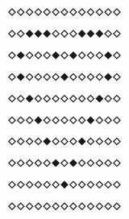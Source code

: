 ### ◇◇◇◇◇◇◇◇◇◇◇◇◇
### ◇◇◆◆◆◇◇◇◆◆◆◇◇
### ◇◆◇◇◇◆◇◆◇◇◇◆◇
### ◇◆◇◇◇◇◆◇◇◇◇◆◇
### ◇◇◆◇◇◇◇◇◇◇◆◇◇
### ◇◇◇◆◇◇◇◇◇◆◇◇◇
### ◇◇◇◇◆◇◇◇◆◇◇◇◇
### ◇◇◇◇◇◆◇◆◇◇◇◇◇
### ◇◇◇◇◇◇◆◇◇◇◇◇◇
### ◇◇◇◇◇◇◇◇◇◇◇◇◇
<!--
**svran/svran** is a ✨ _special_ ✨ repository because its `README.md` (this file) appears on your GitHub profile.

Here are some ideas to get you started:
◆◇
- 🔭 I’m currently working on ...
- 🌱 I’m currently learning ...
- 👯 I’m looking to collaborate on ...
- 🤔 I’m looking for help with ...
- 💬 Ask me about ...
- 📫 How to reach me: ...
- 😄 Pronouns: ...
- ⚡ Fun fact: ...
-->
